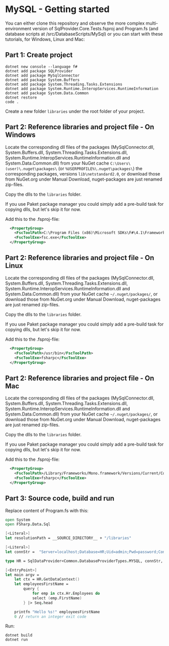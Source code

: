 # MySQL - Getting started

You can either clone this repository and observe the more complex 
multi-environment version of
SqlProvider.Core.Tests.fsproj and Program.fs (and database scripts at /src/DatabaseScripts/MySql)
or you can start with these tutorials, for Windows, Linux and Mac:

## Part 1: Create project

```
dotnet new console --language f#
dotnet add package SQLProvider
dotnet add package MySqlConnector
dotnet add package System.Buffers
dotnet add package System.Threading.Tasks.Extensions
dotnet add package System.Runtime.InteropServices.RuntimeInformation
dotnet add package System.Data.Common
dotnet restore
code .
```

Create a new folder `libraries` under the root folder of your project.

## Part 2: Reference libraries and project file - On Windows

Locate the corresponding dll files of the packages
(MySqlConnector.dll, System.Buffers.dll, System.Threading.Tasks.Extensions.dll,
System.Runtime.InteropServices.RuntimeInformation.dll and System.Data.Common.dll)
from your NuGet cache `C:\Users\(user)\.nuget\packages\` (or `%USERPROFILE%\.nuget\packages\`)
the corresponding packages, versions `lib\netstandard2.0`, 
or download those from NuGet.org under Manual Download, nuget-packages are just renamed zip-files.

Copy the dlls to the `libraries` folder.

If you use Paket package manager you could simply add a pre-build task for copying dlls, but let's skip it for now.

Add this to the .fsproj-file:

```xml
  <PropertyGroup>
    <FscToolPath>C:\Program Files (x86)\Microsoft SDKs\F#\4.1\Framework\v4.0</FscToolPath>
    <FscToolExe>fsc.exe</FscToolExe>
  </PropertyGroup>
```

## Part 2: Reference libraries and project file - On Linux

Locate the corresponding dll files of the packages
(MySqlConnector.dll, System.Buffers.dll, System.Threading.Tasks.Extensions.dll,
System.Runtime.InteropServices.RuntimeInformation.dll and System.Data.Common.dll)
from your NuGet cache `~/.nuget/packages/`, 
or download those from NuGet.org under Manual Download, nuget-packages are just renamed zip-files.

Copy the dlls to the `libraries` folder.

If you use Paket package manager you could simply add a pre-build task for copying dlls, but let's skip it for now.

Add this to the .fsproj-file:

```xml
  <PropertyGroup>
    <FscToolPath>/usr/bin</FscToolPath>
    <FscToolExe>fsharpc</FscToolExe>
  </PropertyGroup>
```

## Part 2: Reference libraries and project file - On Mac

Locate the corresponding dll files of the packages
(MySqlConnector.dll, System.Buffers.dll, System.Threading.Tasks.Extensions.dll,
System.Runtime.InteropServices.RuntimeInformation.dll and System.Data.Common.dll)
from your NuGet cache `~/.nuget/packages/`, 
or download those from NuGet.org under Manual Download, nuget-packages are just renamed zip-files.

Copy the dlls to the `libraries` folder.

If you use Paket package manager you could simply add a pre-build task for copying dlls, but let's skip it for now.

Add this to the .fsproj-file:

```xml
  <PropertyGroup>
    <FscToolPath>/Library/Frameworks/Mono.framework/Versions/Current/Commands</FscToolPath>
    <FscToolExe>fsharpc</FscToolExe>
  </PropertyGroup>
```

## Part 3: Source code, build and run

Replace content of Program.fs with this:

```fsharp
open System
open FSharp.Data.Sql

[<Literal>]
let resolutionPath = __SOURCE_DIRECTORY__ + "/libraries"

[<Literal>]
let connStr =  "Server=localhost;Database=HR;Uid=admin;Pwd=password;Convert Zero Datetime=true;"

type HR = SqlDataProvider<Common.DatabaseProviderTypes.MYSQL, connStr, Owner = "HR", ResolutionPath = resolutionPath>

[<EntryPoint>]
let main argv =
    let ctx = HR.GetDataContext()
    let employeesFirstName = 
        query {
            for emp in ctx.Hr.Employees do
            select (emp.FirstName)
        } |> Seq.head

    printfn "Hello %s!" employeesFirstName
    0 // return an integer exit code
```

Run:

```
dotnet build
dotnet run
```
